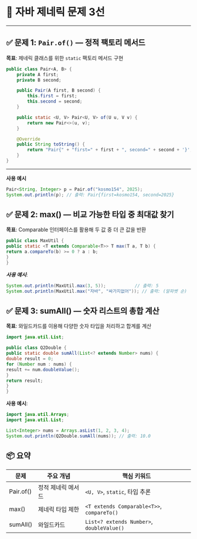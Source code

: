 # 📘 자바 제네릭 문제 3선
---

## ✅ 문제 1: `Pair.of()` — 정적 팩토리 메서드

**목표**: 제네릭 클래스를 위한 `static` 팩토리 메서드 구현

```java
public class Pair<A, B> {
    private A first;
    private B second;

    public Pair(A first, B second) {
        this.first = first;
        this.second = second;
    }

    public static <U, V> Pair<U, V> of(U u, V v) {
        return new Pair<>(u, v);
    }

    @Override
    public String toString() {
        return "Pair{" + "first=" + first + ", second=" + second + '}';
    }
} 
```
---
**사용 예시**
```java
Pair<String, Integer> p = Pair.of("kosmo154", 2025);
System.out.println(p); // 출력: Pair{first=kosmo154, second=2025}
```
## ✅ 문제 2: max() — 비교 가능한 타입 중 최대값 찾기
**목표**: Comparable<T> 인터페이스를 활용해 두 값 중 더 큰 값을 반환

```java
public class MaxUtil {
public static <T extends Comparable<T>> T max(T a, T b) {
return a.compareTo(b) >= 0 ? a : b;
}
}
```
***사용 예시***:

```java
System.out.println(MaxUtil.max(3, 5));           // 출력: 5
System.out.println(MaxUtil.max("자바", "싸가지없어")); // 출력: (알파벳 순)
```

## ✅ 문제 3: sumAll() — 숫자 리스트의 총합 계산
**목표**: 와일드카드를 이용해 다양한 숫자 타입을 처리하고 합계를 계산

```java
import java.util.List;

public class Q2Double {
public static double sumAll(List<? extends Number> nums) {
double result = 0;
for (Number num : nums) {
result += num.doubleValue();
}
return result;
}
}
```
**사용 예시**:

```java
import java.util.Arrays;
import java.util.List;

List<Integer> nums = Arrays.asList(1, 2, 3, 4);
System.out.println(Q2Double.sumAll(nums)); // 출력: 10.0
```

## 📦 요약

| 문제 | 주요 개념 | 핵심 키워드 |
|------|----------|--------------|
| Pair.of() | 정적 제네릭 메서드 | `<U, V>`, `static`, 타입 추론 |
| max() | 제네릭 타입 제한 | `<T extends Comparable<T>>`, `compareTo()` |
| sumAll() | 와일드카드 | `List<? extends Number>`, `doubleValue()` |


